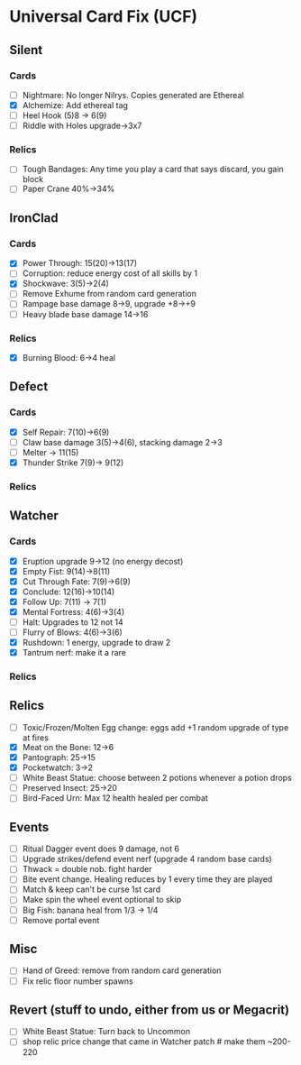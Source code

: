 # Universal Card Fix (UCF)

## Silent
### Cards
- [ ] Nightmare: No longer Nilrys. Copies generated are Ethereal
- [X] Alchemize: Add ethereal tag
- [ ] Heel Hook (5)8 -> 6(9)
- [ ] Riddle with Holes upgrade->3x7
### Relics
- [ ] Tough Bandages: Any time you play a card that says discard, you gain block
- [ ] Paper Crane 40%->34%

## IronClad
### Cards
- [X] Power Through: 15(20)->13(17)
- [ ] Corruption: reduce energy cost of all skills by 1
- [X] Shockwave: 3(5)->2(4)
- [ ] Remove Exhume from random card generation
- [ ] Rampage base damage 8->9, upgrade +8->+9
- [ ] Heavy blade base damage 14->16
### Relics
- [X] Burning Blood: 6->4 heal

## Defect
### Cards
- [X] Self Repair: 7(10)->6(9)
- [ ] Claw base damage 3(5)->4(6), stacking damage 2->3
- [ ] Melter -> 11(15)
- [X] Thunder Strike 7(9)-> 9(12)
### Relics

## Watcher
### Cards
- [X] Eruption upgrade 9->12 (no energy decost)
- [X] Empty Fist: 9(14)->8(11)
- [X] Cut Through Fate: 7(9)->6(9)
- [X] Conclude: 12(16)->10(14)
- [X] Follow Up: 7(11) -> 7(1)
- [X] Mental Fortress: 4(6)->3(4)
- [ ] Halt: Upgrades to 12 not 14
- [ ] Flurry of Blows: 4(6)->3(6)
- [X] Rushdown: 1 energy, upgrade to draw 2
- [X] Tantrum nerf: make it a rare
### Relics

## Relics
- [ ] Toxic/Frozen/Molten Egg change: eggs add +1 random upgrade of type at fires
- [X] Meat on the Bone: 12->6
- [X] Pantograph: 25->15
- [X] Pocketwatch: 3->2
- [ ] White Beast Statue: choose between 2 potions whenever a potion drops
- [ ] Preserved Insect: 25->20
- [ ] Bird-Faced Urn: Max 12 health healed per combat

## Events
- [ ] Ritual Dagger event does 9 damage, not 6
- [ ] Upgrade strikes/defend event nerf (upgrade 4 random base cards)
- [ ] Thwack = double nob. fight harder
- [ ] Bite event change. Healing reduces by 1 every time they are played
- [ ] Match & keep can't be curse 1st card
- [ ] Make spin the wheel event optional to skip
- [ ] Big Fish: banana heal from 1/3 -> 1/4
- [ ] Remove portal event

## Misc
- [ ] Hand of Greed: remove from random card generation
- [ ] Fix relic floor number spawns

## Revert (stuff to undo, either from us or Megacrit)
- [ ] White Beast Statue: Turn back to Uncommon
- [ ] shop relic price change that came in Watcher patch # make them ~200-220

